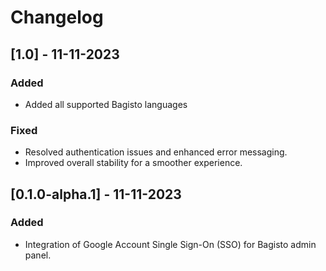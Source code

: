 # Changelog

## [1.0] - 11-11-2023

### Added
- Added all supported Bagisto languages 

### Fixed
- Resolved authentication issues and enhanced error messaging.
- Improved overall stability for a smoother experience.

## [0.1.0-alpha.1] - 11-11-2023

### Added

- Integration of Google Account Single Sign-On (SSO) for Bagisto admin panel.
